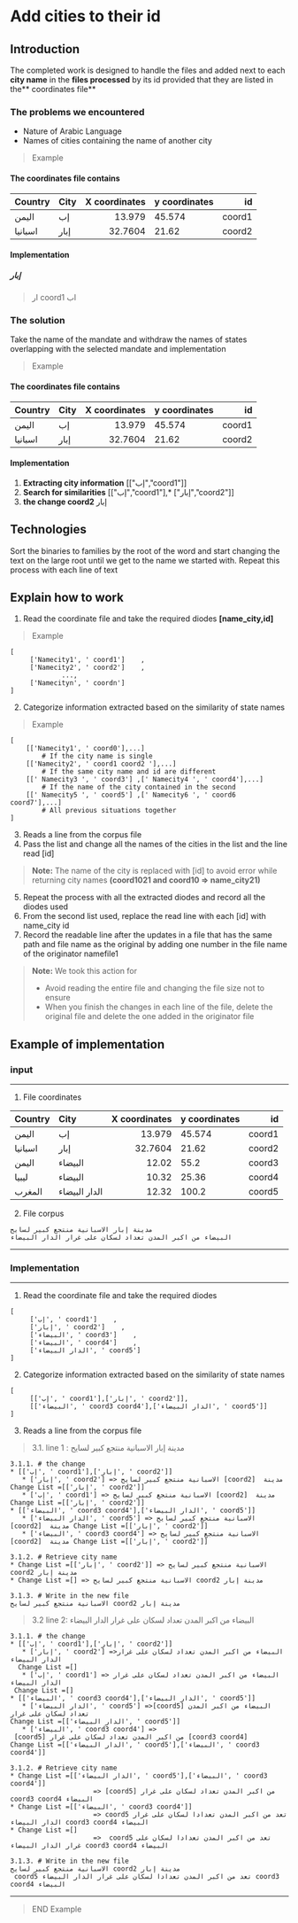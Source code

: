 ﻿# Add cities to their id

## Introduction  
 The completed work is designed to handle the files and added next to each **city name** in the **files processed** by its id provided that they are listed in the** coordinates file**

### The problems we encountered
* Nature of Arabic Language
* Names of cities containing the name of another city
> Example

#### The coordinates file contains

| Country| City | X coordinates |y coordinates|id |
| ------- | :------------ |------------: | :------------ |------------: |
| اليمن| إب| 13.979|45.574| coord1            |
| اسبانيا| إبار| 32.7604|21.62| coord2            |
 
#### Implementation 

##### إبار
>ار coord1 اب

### The solution
Take the name of the mandate and withdraw the names of states overlapping with the selected mandate and implementation

> Example

#### The coordinates file contains

| Country| City | X coordinates |y coordinates|id |
| ------- | :------------ |------------: | :------------ |------------: |
| اليمن| إب| 13.979|45.574| coord1            |
| اسبانيا| إبار| 32.7604|21.62| coord2            |
 
#### Implementation 

1. **Extracting city information** [["إب","coord1"]]
2. **Search for similarities** [["إب","coord1"],* ["إبار","coord2"]]
3. **the change coord2** إبار

## Technologies
 Sort the binaries to families by the root of the word and start changing the text on the large root until we get to the name we started with. Repeat this process with each line of text
## Explain how to work
 1.  Read the coordinate file and take the required diodes **[name_city,id]**
> Example
~~~
[
     ['Namecity1', ' coord1']    ,
     ['Namecity2', ' coord2']    ,
             ...,
     ['Namecityn', ' coordn']
]
~~~

 2.  Categorize information extracted based on the similarity of state names

> Example
~~~
[
    [['Namecity1', ' coord0'],...]
        # If the city name is single 
    [['Namecity2', ' coord1 coord2 '],...]  
        # If the same city name and id are different 
    [[' Namecity3 ', ' coord3'] ,[' Namecity4 ', ' coord4'],...]  
        # If the name of the city contained in the second 
    [[' Namecity5 ', ' coord5'] ,[' Namecity6 ', ' coord6 coord7'],...] 
        # All previous situations together 
]
~~~
3.  Reads a line from the corpus file
4. Pass the list and change all the names of the cities in the list and the line read [id]
> **Note:** The name of the city is replaced with [id] to avoid error while returning city names 
**(coord1021 and coord10 => name_city21)**
5. Repeat the process with all the extracted diodes and record all the diodes used
6. From the second list used, replace the read line with each [id] with name_city id
7. Record the readable line after the updates in a file that has the same path and file name as the original by adding one number in the file name of the originator namefile1
> **Note:** We took this action for
>* Avoid reading the entire file and changing the file size not to ensure
>* When you finish the changes in each line of the file, delete the original file and delete the one added in the originator file

## Example of implementation
### input
---
1. File coordinates

| Country| City | X coordinates |y coordinates|id |
| ------- | :------------ |------------: | :------------ |------------: |
| اليمن| إب| 13.979|45.574| coord1            |
| اسبانيا| إبار| 32.7604|21.62| coord2            |
| اليمن| البيضاء| 12.02|55.2| coord3            |
| ليبيا| البيضاء| 10.32|25.36| coord4           |
| المغرب| الدار البيضاء| 12.32|100.2| coord5            |

2. File corpus
~~~
مدينة إبار الاسبانية منتجع كبير لسايح
البيضاء من اكبر المدن تعداد لسكان على غرار الدار البيضاء
~~~
---
### Implementation
---
1.   Read the coordinate file and take the required diodes
~~~
[
     ['إب', ' coord1']    ,
     ['إبار', ' coord2']    ,
     ['البيضاء', ' coord3']    ,
     ['البيضاء', ' coord4']    ,
     ['الدار البيضاء', ' coord5']    
]
~~~
2. Categorize information extracted based on the similarity of state names
~~~
[
     [['إب', ' coord1'],['إبار', ' coord2']],
     [['البيضاء', ' coord3 coord4'],['الدار البيضاء', ' coord5']]    
]
~~~
3.  Reads a line from the corpus file
>3.1. line 1 : مدينة إبار الاسبانية منتجع كبير لسايح
~~~
3.1.1. # the change
* [['إب', ' coord1'],['إبار', ' coord2']]
   * ['إبار', ' coord2'] => الاسبانية منتجع كبير لسايح [coord2]  مدينة  Change List =[['إبار', ' coord2']]
   * ['إب', ' coord1'] => الاسبانية منتجع كبير لسايح [coord2]  مدينة Change List =[['إبار', ' coord2']]
* [['البيضاء', ' coord3 coord4'],['الدار البيضاء', ' coord5']]    
   * ['الدار البيضاء', ' coord5'] => الاسبانية منتجع كبير لسايح [coord2]  مدينة Change List =[['إبار', ' coord2']]
   * ['البيضاء', ' coord3 coord4'] => الاسبانية منتجع كبير لسايح [coord2]  مدينة Change List =[['إبار', ' coord2']]
~~~
~~~
3.1.2. # Retrieve city name
* Change List =[['إبار', ' coord2']] => الاسبانية منتجع كبير لسايح coord2 مدينة إبار
* Change List =[] => الاسبانية منتجع كبير لسايح coord2 مدينة إبار
~~~
~~~
3.1.3. # Write in the new file
الاسبانية منتجع كبير لسايح coord2 مدينة إبار
~~~
> 3.2 line 2: البيضاء من اكبر المدن تعداد لسكان على غرار الدار البيضاء

~~~
3.1.1. # the change
* [['إب', ' coord1'],['إبار', ' coord2']]
   * ['إبار', ' coord2'] =>البيضاء من اكبر المدن تعداد لسكان على غرار الدار البيضاء
  Change List =[]
   * ['إب', ' coord1'] => البيضاء من اكبر المدن تعداد لسكان على غرار الدار البيضاء
 Change List =[]
* [['البيضاء', ' coord3 coord4'],['الدار البيضاء', ' coord5']]    
   * ['الدار البيضاء', ' coord5'] =>[coord5] البيضاء من اكبر المدن تعداد لسكان على غرار 
Change List =[['الدار البيضاء', ' coord5']]
   * ['البيضاء', ' coord3 coord4'] => 
 [coord5] من اكبر المدن تعداد لسكان على غرار [coord3 coord4] 
Change List =[['الدار البيضاء', ' coord5'],['البيضاء', ' coord3 coord4']]
~~~
~~~
3.1.2. # Retrieve city name
* Change List =[['الدار البيضاء', ' coord5'],['البيضاء', ' coord3 coord4']]
                     => [coord5] من اكبر المدن تعداد لسكان على غرار coord3 coord4 البيضاء
* Change List =[['البيضاء', ' coord3 coord4']] 
                     => coord5 تعد من اكبر المدن تعدادا لسكان على غرار الدار البيضاء coord3 coord4 البيضاء 
* Change List =[] 
                     =>  coord5 تعد من اكبر المدن تعدادا لسكان على غرار الدار البيضاء coord3 coord4 البيضاء
~~~
~~~
3.1.3. # Write in the new file
الاسبانية منتجع كبير لسايح coord2 مدينة إبار
 coord5 تعد من اكبر المدن تعدادا لسكان على غرار الدار البيضاء coord3 coord4 البيضاء
~~~
---
> END Example 



